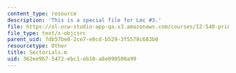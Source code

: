 ```yaml
---
content_type: resource
description: 'This is a special file for Lec #3.'
file: https://ol-ocw-studio-app-qa.s3.amazonaws.com/courses/12-540-principles-of-the-global-positioning-system-spring-2012/362ee9b75472ebc1eb10a8e090500a99_Sectorials.m
file_type: text/x-objcsrc
parent_uid: 7db57be8-2ce7-e0cd-b529-3f5578c683b0
resourcetype: Other
title: Sectorials.m
uid: 362ee9b7-5472-ebc1-eb10-a8e090500a99
---
```

